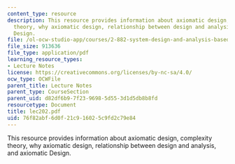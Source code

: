 ```yaml
---
content_type: resource
description: This resource provides information about axiomatic design, complexity
  theory, why axiomatic design, relationship between design and analysis, and axiomatic
  Design.
file: /ol-ocw-studio-app/courses/2-882-system-design-and-analysis-based-on-ad-and-complexity-theories-spring-2005/76f82abf6d0f21c916025c9fd2c79e84_lec202.pdf
file_size: 913636
file_type: application/pdf
learning_resource_types:
- Lecture Notes
license: https://creativecommons.org/licenses/by-nc-sa/4.0/
ocw_type: OCWFile
parent_title: Lecture Notes
parent_type: CourseSection
parent_uid: d82df6b9-7f23-9698-5d55-3d1d5db8b8fd
resourcetype: Document
title: lec202.pdf
uid: 76f82abf-6d0f-21c9-1602-5c9fd2c79e84
---
```

This resource provides information about axiomatic design, complexity theory, why axiomatic design, relationship between design and analysis, and axiomatic Design.